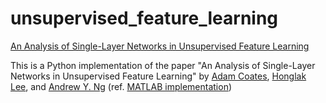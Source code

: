 # unsupervised_feature_learning
[An Analysis of Single-Layer Networks in Unsupervised Feature Learning](https://ai.stanford.edu/~ang/papers/nipsdlufl10-AnalysisSingleLayerUnsupervisedFeatureLearning.pdf)

This is a Python implementation of the paper "An Analysis of Single-Layer Networks in Unsupervised Feature Learning" by [Adam Coates](https://cs.stanford.edu/~acoates/), [Honglak Lee](http://web.eecs.umich.edu/~honglak/hl_publications.html), and [Andrew Y. Ng](https://www.andrewng.org) (ref. [MATLAB implementation](https://cs.stanford.edu/~acoates/papers/kmeans_demo.tgz))
